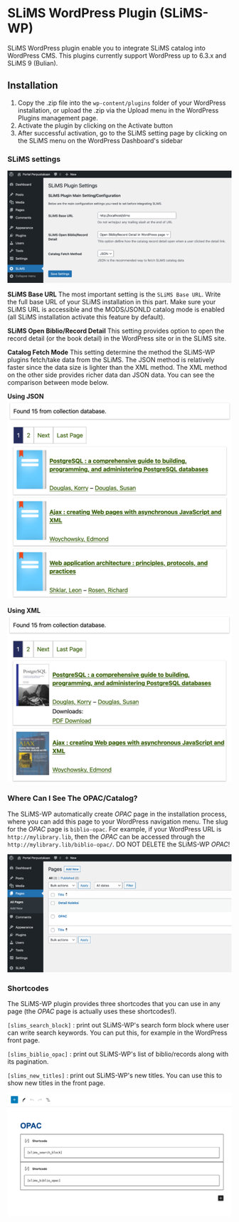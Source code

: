 # SLiMS WordPress Plugin (SLiMS-WP)
SLiMS WordPress plugin enable you to integrate SLiMS catalog into WordPress CMS.
This plugins currently support WordPress up to 6.3.x and SLiMS 9 (Bulian).

## Installation
1. Copy the .zip file into the `wp-content/plugins` folder of your WordPress installation, or upload the .zip via the Upload menu in the WordPress Plugins management page.
2. Activate the plugin by clicking on the Activate button
3. After successful activation, go to the SLiMS setting page by clicking on the SLiMS menu on the WordPress Dashboard's sidebar

### SLiMS settings
![SLiMS Setting page](docs/slims-wp-settings.png)

**SLiMS Base URL**
The most important setting is the `SLiMS Base URL`. Write the full base URL of your SLiMS installation in this part. Make sure your SLiMS URL is accessible and the MODS/JSONLD catalog mode is enabled (all SLiMS installation activate this feature by default).

**SLiMS Open Biblio/Record Detail**
This setting provides option to open the record detail (or the book detail) in the WordPress site or in the SLiMS site.

**Catalog Fetch Mode**
This setting determine the method the SLiMS-WP plugins fetch/take data from the SLiMS. The JSON method is relatively faster since the data size is lighter than the XML method. The XML method on the other side provides richer data dan JSON data. You can see the comparison between mode below.

**Using JSON**
![SLiMS OPAC using JSON{caption=SLiMS-WP OPAC using JSON mode}](docs/slims-wp-opac-json.png)

**Using XML**
![SLiMS OPAC using XML{caption=SLiMS-WP OPAC using XML mode}](docs/slims-wp-opac-xml.png)

### Where Can I See The OPAC/Catalog?
The SLiMS-WP automatically create *OPAC* page in the installation process, where you can add this page to your WordPress navigation menu. The slug for the *OPAC* page is `biblio-opac`. For example, if your WordPress URL is `http://mylibrary.lib`, then the *OPAC* can be accessed through the `http://mylibrary.lib/biblio-opac/`. DO NOT DELETE the SLiMS-WP *OPAC*! 

![SLiMS OPAC page{caption=SLiMS-WP OPAC page}](docs/slims-wp-pages.png)

### Shortcodes
The SLiMS-WP plugin provides three shortcodes that you can use in any page (the *OPAC* page is actually uses these shortcodes!).

`[slims_search_block]` : print out SLiMS-WP's search form block where user can write search keywords. You can put this, for example in the WordPress front page.

`[slims_biblio_opac]` : print out SLiMS-WP's list of biblio/records along with its pagination.

`[slims_new_titles]` : print out SLiMS-WP's new titles. You can use this to show new titles in the front page.

![SLiMS shortcodes example{caption=SLiMS-WP shortcodes in OPAC page}](docs/slims-wp-block.png)